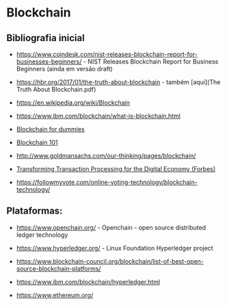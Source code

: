 # Blockchain


## Bibliografia inicial

+ https://www.coindesk.com/nist-releases-blockchain-report-for-businesses-beginners/ - NIST Releases Blockchain Report for Business Beginners (ainda em versão draft)

+ https://hbr.org/2017/01/the-truth-about-blockchain - também [aqui](The Truth About Blockchain.pdf)

+ https://en.wikipedia.org/wiki/Blockchain

+ https://www.ibm.com/blockchain/what-is-blockchain.html

+ [Blockchain for dummies](Blockchain_for_dummies.PDF)

+ [Blockchain 101](Blockchain_101.pdf)

+ http://www.goldmansachs.com/our-thinking/pages/blockchain/

+ [Transforming Transaction Processing for the Digital Economy (Forbes)](DigitalEconomy.pdf)

+ https://followmyvote.com/online-voting-technology/blockchain-technology/


## Plataformas:

+ https://www.openchain.org/ - Openchain - open source distributed ledger technology

+ https://www.hyperledger.org/ - Linux Foundation Hyperledger project

+ https://www.blockchain-council.org/blockchain/list-of-best-open-source-blockchain-platforms/

+ https://www.ibm.com/blockchain/hyperledger.html

+ https://www.ethereum.org/
